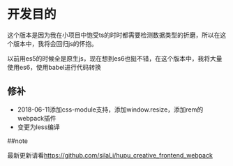 # 开发目的

 这个版本是因为我在小项目中饱受ts的时时都需要检测数据类型的折磨，所以在这个版本中，我将会回归js的怀抱。

 以前用es5的时候全是原生js，现在想到es6也挺不错，在这个版本中，我将大量使用es6，使用babel进行代码转换

## 修补

- 2018-06-11添加css-module支持，添加window.resize，添加rem的webpack插件
- 变更为less编译


##note

 最新更新请看<https://github.com/silaLi/hupu_creative_frontend_webpack>

